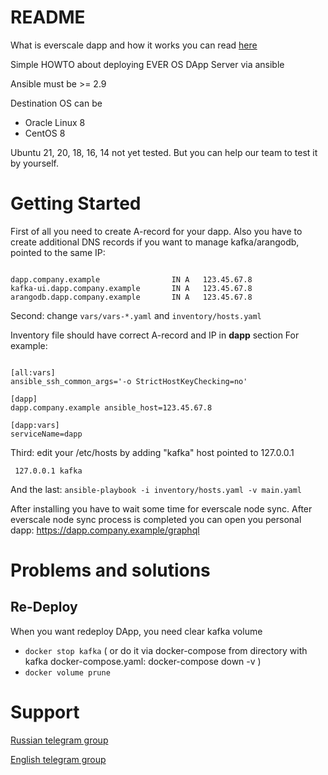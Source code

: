 # README

What is everscale dapp and how it works you can read [here](https://github.com/tonlabs/evernode-ds)

Simple HOWTO about deploying EVER OS DApp Server via ansible

Ansible must be >= 2.9

Destination OS can be
 - Oracle Linux 8
 - CentOS 8
 
Ubuntu 21, 20, 18, 16, 14 not yet tested. But you can help our team to test it by yourself.

# Getting Started

First of all you need to create A-record for your dapp. Also you have to create additional DNS records if you want to manage kafka/arangodb, pointed to the same IP:

<pre><code>
dapp.company.example                IN A   123.45.67.8
kafka-ui.dapp.company.example       IN A   123.45.67.8
arangodb.dapp.company.example       IN A   123.45.67.8
</code></pre>

Second: change ```vars/vars-*.yaml``` and ```inventory/hosts.yaml```

Inventory file should have correct A-record and IP in **dapp** section
For example:

<pre><code>
[all:vars]
ansible_ssh_common_args='-o StrictHostKeyChecking=no'

[dapp]
dapp.company.example ansible_host=123.45.67.8

[dapp:vars]
serviceName=dapp
</code></pre>

Third: edit your /etc/hosts by adding "kafka" host pointed to 127.0.0.1

<code><pre>
127.0.0.1       kafka
</code></pre>

And the last:
```ansible-playbook -i inventory/hosts.yaml -v main.yaml```

After installing you have to wait some time for everscale node sync. After everscale node sync process is completed you can open you personal dapp: https://dapp.company.example/graphql

# Problems and solutions

## Re-Deploy

When you want redeploy DApp, you need clear kafka volume

 - ```docker stop kafka``` ( or do it via docker-compose from directory with kafka docker-compose.yaml: docker-compose down -v )
 - ```docker volume prune```

# Support

[Russian telegram group](https://t.me/itgoldio_support_ru)

[English telegram group](https://t.me/tgoldio_support_en)
